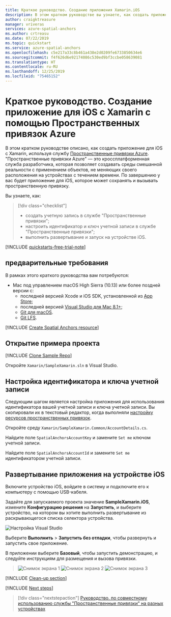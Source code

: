 ```yaml
---
title: Краткое руководство. Создание приложения Xamarin.iOS
description: В этом кратком руководстве вы узнаете, как создать приложение для iOS с Xamarin, используя Пространственные привязки.
author: craigktreasure
manager: vriveras
services: azure-spatial-anchors
ms.author: crtreasu
ms.date: 07/22/2019
ms.topic: quickstart
ms.service: azure-spatial-anchors
ms.openlocfilehash: c5e217a33c8b461a438e2d0209fe6733850634e6
ms.sourcegitcommit: f4f626d6e92174086c530ed9bf3ccbe058639081
ms.translationtype: HT
ms.contentlocale: ru-RU
ms.lasthandoff: 12/25/2019
ms.locfileid: "75465152"
---
```

# <a name="quickstart-create-a-xamarin-ios-app-with-azure-spatial-anchors"></a>Краткое руководство. Создание приложение для iOS с Xamarin с помощью Пространственных привязок Azure

В этом кратком руководстве описано, как создать приложение для iOS с Xamarin, используя службу [Пространственные привязки Azure](../overview.md). "Пространственные привязки Azure" — это кроссплатформенная служба разработчика, которая позволяет создавать среды смешанной реальности с применением объектов, не меняющих своего расположения на устройствах с течением времени. По завершению у вас будет приложение для iOS, которое может сохранять и вызывать пространственную привязку.

Вы узнаете, как:

> [!div class="checklist"]
> * создать учетную запись в службе "Пространственные привязки";
> * настроить идентификатор и ключ учетной записи в службе "Пространственные привязки";
> * выполнить развертывание и запуск на устройстве iOS.

[!INCLUDE [quickstarts-free-trial-note](../../../includes/quickstarts-free-trial-note.md)]

## <a name="prerequisites"></a>предварительные требования

В рамках этого краткого руководства вам потребуются:
- Mac под управлением macOS High Sierra (10.13) или более поздней версии с:
  - последней версией Xcode и iOS SDK, установленной из [App Store](https://itunes.apple.com/us/app/xcode/id497799835?mt=12);
  - последней версией <a href="https://docs.microsoft.com/visualstudio/mac/installation?view=vsmac-2019" target="_blank">Visual Studio для Mac 8.1+</a>;
  - <a href="https://git-scm.com/download/mac" target="_blank">Git для macOS</a>.
  - <a href="https://git-lfs.github.com/">Git LFS</a>.

[!INCLUDE [Create Spatial Anchors resource](../../../includes/spatial-anchors-get-started-create-resource.md)]

## <a name="open-the-sample-project"></a>Открытие примера проекта

[!INCLUDE [Clone Sample Repo](../../../includes/spatial-anchors-clone-sample-repository.md)]

Откройте `Xamarin/SampleXamarin.sln` в Visual Studio.

## <a name="configure-account-identifier-and-key"></a>Настройка идентификатора и ключа учетной записи

Следующим шагом является настройка приложения для использования идентификатора вашей учетной записи и ключа учетной записи. Вы скопировали их в текстовый редактор, когда выполняли [настройку ресурсов пространственных привязок](#create-a-spatial-anchors-resource).

Откройте среду `Xamarin/SampleXamarin.Common/AccountDetails.cs`.

Найдите поле `SpatialAnchorsAccountKey` и замените `Set me` ключом учетной записи.

Найдите поле `SpatialAnchorsAccountId` и замените `Set me` идентификатором учетной записи.

## <a name="deploy-the-app-to-your-ios-device"></a>Развертывание приложения на устройстве iOS

Включите устройство iOS, войдите в систему и подключите его к компьютеру с помощью USB-кабеля.

Задайте для запускаемого проекта значение **SampleXamarin.iOS**, измените **Конфигурацию решения** на **Запустить**, и выберите устройство, на котором вы хотите выполнить развертывание из раскрывающегося списка селектора устройства.

![Настройка Visual Studio](./media/get-started-xamarin-iOS/visual-studio-macos-configuration.jpg)

Выберите **Выполнить** > **Запустить без отладки**, чтобы развернуть и запустить свое приложение.

В приложении выберите **Базовый**, чтобы запустить демонстрацию, и следуйте инструкциям для размещения и вызова привязки.

> ![Снимок экрана 1](./media/get-started-xamarin-ios/screenshot-1.jpg)
> ![Снимок экрана 2](./media/get-started-xamarin-ios/screenshot-2.jpg)
> ![Снимок экрана 3](./media/get-started-xamarin-ios/screenshot-3.jpg)

[!INCLUDE [Clean-up section](../../../includes/clean-up-section-portal.md)]

[!INCLUDE [Next steps](../../../includes/spatial-anchors-quickstarts-nextsteps.md)]

> [!div class="nextstepaction"]
> [Руководство. по совместному использованию службы "Пространственные привязки" на разных устройствах](../tutorials/tutorial-share-anchors-across-devices.md)
